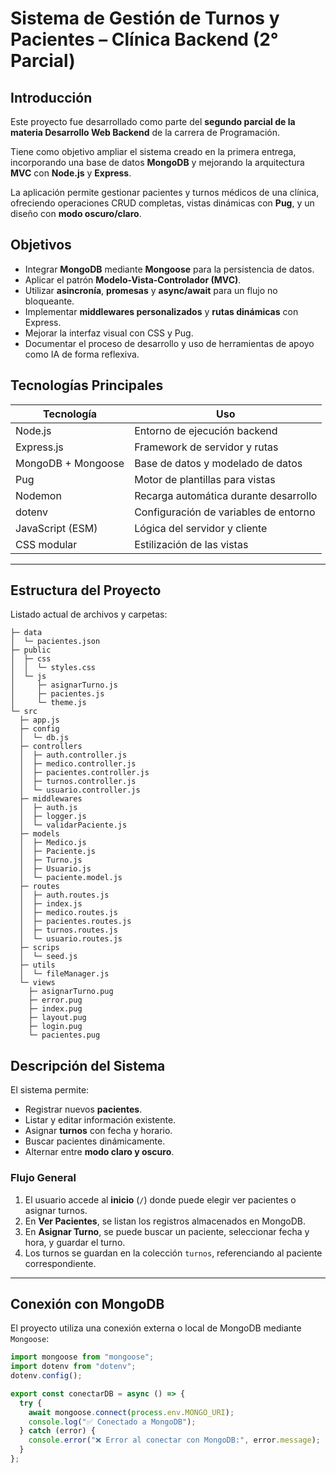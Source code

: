 # Sistema de Gestión de Turnos y Pacientes – Clínica Backend (2° Parcial)

## Introducción
Este proyecto fue desarrollado como parte del **segundo parcial de la materia Desarrollo Web Backend** de la carrera de Programación.  

Tiene como objetivo ampliar el sistema creado en la primera entrega, incorporando una base de datos **MongoDB** y mejorando la arquitectura **MVC** con **Node.js** y **Express**.

La aplicación permite gestionar pacientes y turnos médicos de una clínica, ofreciendo operaciones CRUD completas, vistas dinámicas con **Pug**, y un diseño con **modo oscuro/claro**.



## Objetivos

- Integrar **MongoDB** mediante **Mongoose** para la persistencia de datos.  
- Aplicar el patrón **Modelo-Vista-Controlador (MVC)**.  
- Utilizar **asincronía**, **promesas** y **async/await** para un flujo no bloqueante.  
- Implementar **middlewares personalizados** y **rutas dinámicas** con Express.  
- Mejorar la interfaz visual con CSS y Pug.  
- Documentar el proceso de desarrollo y uso de herramientas de apoyo como IA de forma reflexiva.



## Tecnologías Principales

| Tecnología | Uso |
|-------------|-----|
| Node.js | Entorno de ejecución backend |
| Express.js | Framework de servidor y rutas |
| MongoDB + Mongoose | Base de datos y modelado de datos |
| Pug | Motor de plantillas para vistas |
| Nodemon | Recarga automática durante desarrollo |
| dotenv | Configuración de variables de entorno |
| JavaScript (ESM) | Lógica del servidor y cliente |
| CSS modular | Estilización de las vistas |

---

## Estructura del Proyecto

Listado actual de archivos y carpetas:

```
├─ data
│  └─ pacientes.json
├─ public
│  ├─ css
│  │  └─ styles.css
│  └─ js
│     ├─ asignarTurno.js
│     ├─ pacientes.js
│     └─ theme.js
└─ src
  ├─ app.js
  ├─ config
  │  └─ db.js
  ├─ controllers
  │  ├─ auth.controller.js
  │  ├─ medico.controller.js
  │  ├─ pacientes.controller.js
  │  ├─ turnos.controller.js
  │  └─ usuario.controller.js
  ├─ middlewares
  │  ├─ auth.js
  │  ├─ logger.js
  │  └─ validarPaciente.js
  ├─ models
  │  ├─ Medico.js
  │  ├─ Paciente.js
  │  ├─ Turno.js
  │  ├─ Usuario.js
  │  └─ paciente.model.js
  ├─ routes
  │  ├─ auth.routes.js
  │  ├─ index.js
  │  ├─ medico.routes.js
  │  ├─ pacientes.routes.js
  │  ├─ turnos.routes.js
  │  └─ usuario.routes.js
  ├─ scrips
  │  └─ seed.js
  ├─ utils
  │  └─ fileManager.js
  └─ views
    ├─ asignarTurno.pug
    ├─ error.pug
    ├─ index.pug
    ├─ layout.pug
    ├─ login.pug
    └─ pacientes.pug

```

## Descripción del Sistema

El sistema permite:
- Registrar nuevos **pacientes**.  
- Listar y editar información existente.  
- Asignar **turnos** con fecha y horario.  
- Buscar pacientes dinámicamente.  
- Alternar entre **modo claro y oscuro**.  

### Flujo General
1. El usuario accede al **inicio** (`/`) donde puede elegir ver pacientes o asignar turnos.  
2. En **Ver Pacientes**, se listan los registros almacenados en MongoDB.  
3. En **Asignar Turno**, se puede buscar un paciente, seleccionar fecha y hora, y guardar el turno.  
4. Los turnos se guardan en la colección `turnos`, referenciando al paciente correspondiente.  

---

## Conexión con MongoDB

El proyecto utiliza una conexión externa o local de MongoDB mediante `Mongoose`:

```js
import mongoose from "mongoose";
import dotenv from "dotenv";
dotenv.config();

export const conectarDB = async () => {
  try {
    await mongoose.connect(process.env.MONGO_URI);
    console.log("✅ Conectado a MongoDB");
  } catch (error) {
    console.error("❌ Error al conectar con MongoDB:", error.message);
  }
};
```


